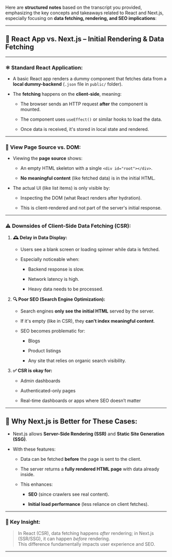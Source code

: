 Here are **structured notes** based on the transcript you provided, emphasizing the key concepts and takeaways related to React and Next.js, especially focusing on **data fetching, rendering, and SEO implications**:

---

## 🧱 React App vs. Next.js – Initial Rendering & Data Fetching

---

### ⚛️ **Standard React Application:**

- A basic React app renders a dummy component that fetches data from a **local dummy-backend** (`.json` file in `public/` folder).
    
- The **fetching** happens on the **client-side**, meaning:
    
    - The browser sends an HTTP request **after** the component is mounted.
        
    - The component uses `useEffect()` or similar hooks to load the data.
        
    - Once data is received, it's stored in local state and rendered.
        

---

### 📜 **View Page Source vs. DOM:**

- Viewing the **page source** shows:
    
    - An empty HTML skeleton with a single `<div id="root"></div>`.
        
    - **No meaningful content** (like fetched data) is in the initial HTML.
        
- The actual UI (like list items) is only visible by:
    
    - Inspecting the DOM (what React renders after hydration).
        
    - This is client-rendered and not part of the server's initial response.
        

---

### ⚠️ **Downsides of Client-Side Data Fetching (CSR):**

1. **🕰️ Delay in Data Display:**
    
    - Users see a blank screen or loading spinner while data is fetched.
        
    - Especially noticeable when:
        
        - Backend response is slow.
            
        - Network latency is high.
            
        - Heavy data needs to be processed.
            
2. **🔍 Poor SEO (Search Engine Optimization):**
    
    - Search engines **only see the initial HTML** served by the server.
        
    - If it's empty (like in CSR), they **can't index meaningful content**.
        
    - SEO becomes problematic for:
        
        - Blogs
            
        - Product listings
            
        - Any site that relies on organic search visibility.
            
3. **✅ CSR is okay for:**
    
    - Admin dashboards
        
    - Authenticated-only pages
        
    - Real-time dashboards or apps where SEO doesn’t matter
        

---

## 🚀 Why Next.js is Better for These Cases:

- Next.js allows **Server-Side Rendering (SSR)** and **Static Site Generation (SSG)**.
    
- With these features:
    
    - Data can be fetched **before** the page is sent to the client.
        
    - The server returns a **fully rendered HTML page** with data already inside.
        
    - This enhances:
        
        - **SEO** (since crawlers see real content).
            
        - **Initial load performance** (less reliance on client fetches).
            

---

### 🧠 Key Insight:

> In React (CSR), data fetching happens _after_ rendering; in Next.js (SSR/SSG), it can happen _before_ rendering.  
> This difference fundamentally impacts user experience and SEO.

---

